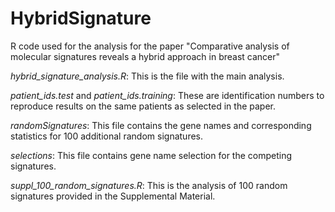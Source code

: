 # HybridSignature
R code used for the analysis for the paper "Comparative analysis of molecular signatures reveals a hybrid approach in breast cancer"

_hybrid_signature_analysis.R_: This is the file with the main analysis.

_patient_ids.test_ and _patient_ids.training_: These are identification numbers to reproduce results on the same patients as selected in the paper.

_randomSignatures_: This file contains the gene names and corresponding statistics for 100 additional random signatures.

_selections_: This file contains gene name selection for the competing signatures.

_suppl_100_random_signatures.R_: This is the analysis of 100 random signatures provided in the Supplemental Material.

